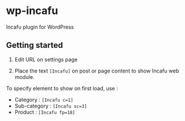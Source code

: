wp-incafu
=========

Incafu plugin for WordPress

Getting started
---------------
1. Edit URL on settings page

2. Place the text `[Incafu]` on post or page content to show Incafu web module.

  To specify element to show on first load, use :
  - Category : `[Incafu c=1]`
  - Sub-category : `[Incafu sc=3]`
  - Product : `[Incafu fp=18]`
